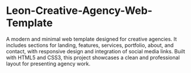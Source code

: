 # Leon-Creative-Agency-Web-Template
A modern and minimal web template designed for creative agencies. It includes sections for landing, features, services, portfolio, about, and contact, with responsive design and integration of social media links. Built with HTML5 and CSS3, this project showcases a clean and professional layout for presenting agency work.
